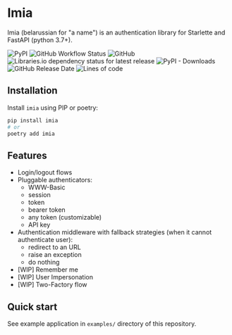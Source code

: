 # Imia

Imia (belarussian for "a name") is an authentication library for Starlette and FastAPI (python 3.7+).

![PyPI](https://img.shields.io/pypi/v/imia)
![GitHub Workflow Status](https://img.shields.io/github/workflow/status/alex-oleshkevich/imia/Lint)
![GitHub](https://img.shields.io/github/license/alex-oleshkevich/imia)
![Libraries.io dependency status for latest release](https://img.shields.io/librariesio/release/pypi/imia)
![PyPI - Downloads](https://img.shields.io/pypi/dm/imia)
![GitHub Release Date](https://img.shields.io/github/release-date/alex-oleshkevich/imia)
![Lines of code](https://img.shields.io/tokei/lines/github/alex-oleshkevich/imia)

## Installation

Install `imia` using PIP or poetry:

```bash
pip install imia
# or
poetry add imia
```

## Features

- Login/logout flows
- Pluggable authenticators:
    - WWW-Basic
    - session
    - token
    - bearer token
    - any token (customizable)
    - API key
- Authentication middleware with fallback strategies (when it cannot authenticate user):
    - redirect to an URL
    - raise an exception
    - do nothing
- [WIP] Remember me
- [WIP] User Impersonation
- [WIP] Two-Factory flow

## Quick start

See example application in `examples/` directory of this repository.
